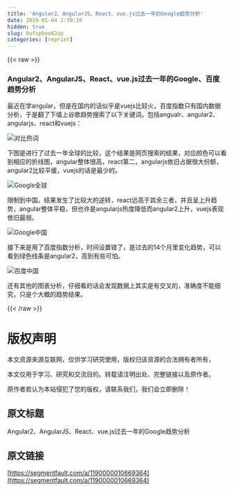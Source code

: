 ```yaml
---
title: 'Angular2、AngularJS、React、vue.js过去一年的Google趋势分析' 
date: 2019-01-04 2:30:10
hidden: true
slug: 0ofupboo62op
categories: [reprint]
---
```


{{< raw >}}

                    
<h3 id="articleHeader0">Angular2、AngularJS、React、vue.js过去一年的Google、百度趋势分析</h3>
<p>最近在学angular，但是在国内的话似乎是vuejs比较火，百度指数只有国内数据分析，于是翻了下墙上谷歌趋势搜索了以下关键词，包括angualr、angular2、angularjs、react和vuejs：</p>
<p><span class="img-wrap"><img data-src="/img/bVSVHN?w=1136&amp;h=118" src="https://static.alili.tech/img/bVSVHN?w=1136&amp;h=118" alt="对比热词" title="对比热词" style="cursor: pointer; display: inline;"></span></p>
<p>下图是进行了过去一年全球的比较，这个结果是网页搜索的结果，对应颜色可以看到相应的折线图，angular整体很高，react第二，angularjs依旧占据很大份额，angular2比较平缓，vuejs的话是最少的。</p>
<p><span class="img-wrap"><img data-src="/img/bVSVHO?w=1228&amp;h=571" src="https://static.alili.tech/img/bVSVHO?w=1228&amp;h=571" alt="Google全球" title="Google全球" style="cursor: pointer; display: inline;"></span></p>
<p>限制到中国，结果发生了比较大的逆转，react远高于其余三者，并且呈上升趋势，angular整体平稳，但也许是angularjs热度降低而angular2上升，vuejs表现依旧最弱。</p>
<p><span class="img-wrap"><img data-src="/img/bVSVHU?w=1245&amp;h=598" src="https://static.alili.tech/img/bVSVHU?w=1245&amp;h=598" alt="Google中国" title="Google中国" style="cursor: pointer; display: inline;"></span></p>
<p>接下来是用了百度指数分析，时间设置错了，是过去的14个月里变化趋势，可以看到绿色线条是angular2，高到有些可怕。</p>
<p><span class="img-wrap"><img data-src="/img/bVSVHX?w=1286&amp;h=574" src="https://static.alili.tech/img/bVSVHX?w=1286&amp;h=574" alt="百度中国" title="百度中国" style="cursor: pointer; display: inline;"></span></p>
<p>还有其他的图表分析，仔细看的话会发现数据上其实是有交叉的，准确度不能细究，只是个大概的趋势结果。</p>

                
{{< /raw >}}

# 版权声明
本文资源来源互联网，仅供学习研究使用，版权归该资源的合法拥有者所有，

本文仅用于学习、研究和交流目的。转载请注明出处、完整链接以及原作者。

原作者若认为本站侵犯了您的版权，请联系我们，我们会立即删除！

## 原文标题
Angular2、AngularJS、React、vue.js过去一年的Google趋势分析

## 原文链接
[https://segmentfault.com/a/1190000010669364](https://segmentfault.com/a/1190000010669364)

